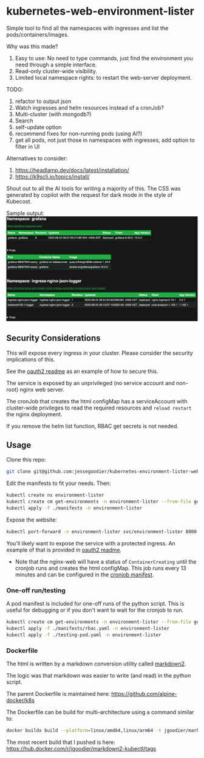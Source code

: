 # kubernetes-web-environment-lister

Simple tool to find all the namespaces with ingresses and list the pods/containers/images.

Why was this made?

1. Easy to use: No need to type commands, just find the environment you need through a simple interface.
2. Read-only cluster-wide visibility.
3. Limited local namespace rights: to restart the web-server deployment.

TODO:

1. refactor to output json
2. Watch ingresses and helm resources instead of a cronJob?
3. Multi-cluster (with mongodb?)
4. Search
5. self-update option
6. recommend fixes for non-running pods (using AI?)
7. get all pods, not just those in namespaces with ingresses, add option to filter in UI

Alternatives to consider:

1. <https://headlamp.dev/docs/latest/installation/>
2. <https://k9scli.io/topics/install/>

Shout out to all the AI tools for writing a majority of this. The CSS was generated by copilot with the request for dark mode in the style of Kubecost.

Sample output:
![sample-output](screenshot.png)

## Security Considerations

This will expose every ingress in your cluster.  Please consider the security implications of this.

See the [oauth2 readme](auth/oauth2-proxy/README.md) as an example of how to secure this.

The service is exposed by an unprivileged (no service account and non-root) nginx web server.

The cronJob that creates the html configMap has a serviceAccount with cluster-wide privileges to read the required resources and `reload restart` the nginx deployment.

If you remove the helm list function, RBAC get secrets is not needed.

## Usage

Clone this repo:

```sh
git clone git@github.com:jessegoodier/kubernetes-environment-lister-web.git
```

Edit the manifests to fit your needs.
Then:

```sh
kubectl create ns environment-lister
kubectl create cm get-environments -n environment-lister --from-file get_environments.py
kubectl apply -f ./manifests -n environment-lister
```

Expose the website:

```sh
kubectl port-forward -n environment-lister svc/environment-lister 8080
```

You'll likely want to expose the service with a protected ingress. An example of that is provided in [oauth2 readme](auth/oauth2-proxy/README.md).

* Note that the nginx-web will have a status of `ContainerCreating` until the cronjob runs and creates the html configMap. This job runs every 13 minutes and can be configured in the [cronjob manifest](manifests/kubernetes-cronjob.yaml).

### One-off run/testing

A pod manifest is included for one-off runs of the python script. This is useful for debugging or if you don't want to wait for the cronjob to run.

```sh
kubectl create cm get-environments -n environment-lister --from-file get_environments.py
kubectl apply -f ./manifests/rbac.yaml -n environment-lister
kubectl apply -f ./testing-pod.yaml -n environment-lister
```

### Dockerfile

The html is written by a markdown conversion utility called [markdown2](https://github.com/trentm/python-markdown2).

The logic was that markdown was easier to write (and read) in the python script.

The parent Dockerfile is maintained here: <https://github.com/alpine-docker/k8s>

The Dockerfile can be build for multi-architecture using a command similar to:

```sh
docker buildx build --platform=linux/amd64,linux/arm64 -t jgoodier/markdown2-kubectl --push .
```

The most recent build that I pushed is here: <https://hub.docker.com/r/jgoodier/markdown2-kubectl/tags>
